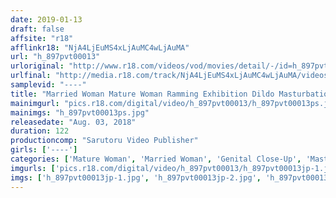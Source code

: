 ```yaml
---
date: 2019-01-13
draft: false
affsite: "r18"
afflinkr18: "NjA4LjEuMS4xLjAuMC4wLjAuMA"
url: "h_897pvt00013"
urloriginal: "http://www.r18.com/videos/vod/movies/detail/-/id=h_897pvt00013"
urlfinal: "http://media.r18.com/track/NjA4LjEuMS4xLjAuMC4wLjAuMA/videos/vod/movies/detail/-/id=h_897pvt00013"
samplevid: "----"
title: "Married Woman Mature Woman Ramming Exhibition Dildo Masturbation"
mainimgurl: "pics.r18.com/digital/video/h_897pvt00013/h_897pvt00013ps.jpg"
mainimgs: "h_897pvt00013ps.jpg"
releasedate: "Aug. 03, 2018"
duration: 122
productioncomp: "Sarutoru Video Publisher"
girls: ['----']
categories: ['Mature Woman', 'Married Woman', 'Genital Close-Up', 'Masturbation', 'Squirting', 'Dirty Talk', 'POV', 'Compilation', 'Hi-Def']
imgurls: ['pics.r18.com/digital/video/h_897pvt00013/h_897pvt00013jp-1.jpg', 'pics.r18.com/digital/video/h_897pvt00013/h_897pvt00013jp-2.jpg', 'pics.r18.com/digital/video/h_897pvt00013/h_897pvt00013jp-3.jpg', 'pics.r18.com/digital/video/h_897pvt00013/h_897pvt00013jp-4.jpg', 'pics.r18.com/digital/video/h_897pvt00013/h_897pvt00013jp-5.jpg', 'pics.r18.com/digital/video/h_897pvt00013/h_897pvt00013jp-6.jpg', 'pics.r18.com/digital/video/h_897pvt00013/h_897pvt00013jp-7.jpg', 'pics.r18.com/digital/video/h_897pvt00013/h_897pvt00013jp-8.jpg', 'pics.r18.com/digital/video/h_897pvt00013/h_897pvt00013jp-9.jpg', 'pics.r18.com/digital/video/h_897pvt00013/h_897pvt00013jp-10.jpg', 'pics.r18.com/digital/video/h_897pvt00013/h_897pvt00013jp-11.jpg', 'pics.r18.com/digital/video/h_897pvt00013/h_897pvt00013jp-12.jpg', 'pics.r18.com/digital/video/h_897pvt00013/h_897pvt00013jp-13.jpg', 'pics.r18.com/digital/video/h_897pvt00013/h_897pvt00013jp-14.jpg', 'pics.r18.com/digital/video/h_897pvt00013/h_897pvt00013jp-15.jpg', 'pics.r18.com/digital/video/h_897pvt00013/h_897pvt00013jp-16.jpg', 'pics.r18.com/digital/video/h_897pvt00013/h_897pvt00013jp-17.jpg', 'pics.r18.com/digital/video/h_897pvt00013/h_897pvt00013jp-18.jpg', 'pics.r18.com/digital/video/h_897pvt00013/h_897pvt00013jp-19.jpg', 'pics.r18.com/digital/video/h_897pvt00013/h_897pvt00013jp-20.jpg']
imgs: ['h_897pvt00013jp-1.jpg', 'h_897pvt00013jp-2.jpg', 'h_897pvt00013jp-3.jpg', 'h_897pvt00013jp-4.jpg', 'h_897pvt00013jp-5.jpg', 'h_897pvt00013jp-6.jpg', 'h_897pvt00013jp-7.jpg', 'h_897pvt00013jp-8.jpg', 'h_897pvt00013jp-9.jpg', 'h_897pvt00013jp-10.jpg', 'h_897pvt00013jp-11.jpg', 'h_897pvt00013jp-12.jpg', 'h_897pvt00013jp-13.jpg', 'h_897pvt00013jp-14.jpg', 'h_897pvt00013jp-15.jpg', 'h_897pvt00013jp-16.jpg', 'h_897pvt00013jp-17.jpg', 'h_897pvt00013jp-18.jpg', 'h_897pvt00013jp-19.jpg', 'h_897pvt00013jp-20.jpg']
---
```

